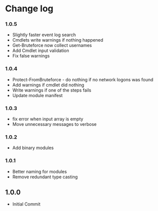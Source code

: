 # Change log

### 1.0.5
- Slightly faster event log search
- Cmdlets write warnings if nothing happened
- Get-Bruteforce now collect usernames 
- Add Cmdlet input validation
- Fix false warnings

### 1.0.4

- Protect-FromBruteforce - do nothing if no network logons was found
- Add warnings if cmdlet did nothing
- Write warnings if one of the steps fails
- Update module manifest

### 1.0.3

- fix error when input array is empty
- Move unnecessary messages to verbose

### 1.0.2

- Add binary modules

### 1.0.1

- Better naming for modules
- Remove redundant type casting

## 1.0.0

- Initial Commit